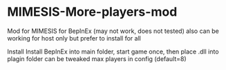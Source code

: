# MIMESIS-More-players-mod
Mod for MIMESIS for BepInEx (may not work, does not tested) also can be working for host only but prefer to install for all

Install
Install BepInEx into main folder, start game once, then place .dll into plagin folder can be tweaked max players in config (default=8)
